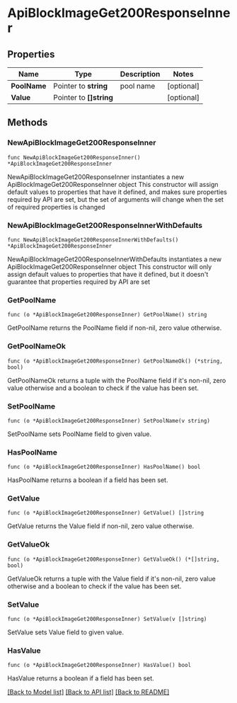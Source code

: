 # ApiBlockImageGet200ResponseInner

## Properties

Name | Type | Description | Notes
------------ | ------------- | ------------- | -------------
**PoolName** | Pointer to **string** | pool name | [optional] 
**Value** | Pointer to **[]string** |  | [optional] 

## Methods

### NewApiBlockImageGet200ResponseInner

`func NewApiBlockImageGet200ResponseInner() *ApiBlockImageGet200ResponseInner`

NewApiBlockImageGet200ResponseInner instantiates a new ApiBlockImageGet200ResponseInner object
This constructor will assign default values to properties that have it defined,
and makes sure properties required by API are set, but the set of arguments
will change when the set of required properties is changed

### NewApiBlockImageGet200ResponseInnerWithDefaults

`func NewApiBlockImageGet200ResponseInnerWithDefaults() *ApiBlockImageGet200ResponseInner`

NewApiBlockImageGet200ResponseInnerWithDefaults instantiates a new ApiBlockImageGet200ResponseInner object
This constructor will only assign default values to properties that have it defined,
but it doesn't guarantee that properties required by API are set

### GetPoolName

`func (o *ApiBlockImageGet200ResponseInner) GetPoolName() string`

GetPoolName returns the PoolName field if non-nil, zero value otherwise.

### GetPoolNameOk

`func (o *ApiBlockImageGet200ResponseInner) GetPoolNameOk() (*string, bool)`

GetPoolNameOk returns a tuple with the PoolName field if it's non-nil, zero value otherwise
and a boolean to check if the value has been set.

### SetPoolName

`func (o *ApiBlockImageGet200ResponseInner) SetPoolName(v string)`

SetPoolName sets PoolName field to given value.

### HasPoolName

`func (o *ApiBlockImageGet200ResponseInner) HasPoolName() bool`

HasPoolName returns a boolean if a field has been set.

### GetValue

`func (o *ApiBlockImageGet200ResponseInner) GetValue() []string`

GetValue returns the Value field if non-nil, zero value otherwise.

### GetValueOk

`func (o *ApiBlockImageGet200ResponseInner) GetValueOk() (*[]string, bool)`

GetValueOk returns a tuple with the Value field if it's non-nil, zero value otherwise
and a boolean to check if the value has been set.

### SetValue

`func (o *ApiBlockImageGet200ResponseInner) SetValue(v []string)`

SetValue sets Value field to given value.

### HasValue

`func (o *ApiBlockImageGet200ResponseInner) HasValue() bool`

HasValue returns a boolean if a field has been set.


[[Back to Model list]](../README.md#documentation-for-models) [[Back to API list]](../README.md#documentation-for-api-endpoints) [[Back to README]](../README.md)


